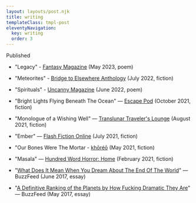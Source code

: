 ```yaml
---
layout: layouts/post.njk
title: writing
templateClass: tmpl-post
eleventyNavigation:
  key: writing
  order: 3
---
```


Published

- "Legacy" - [Fantasy Magazine](https://www.fantasy-magazine.com/fm/poetry/legacy/) (May 2023, poem)

- "Meteorites" - [Bridge to Elsewhere Anthology](https://outlandentertainment.com/work/bridge-to-elsewhere/) (July 2022, fiction)

- "Spirituals" - [Uncanny Magazine](https://www.uncannymagazine.com/article/spirituals/) (June 2022, poem)

- "Bright Lights Flying Beneath The Ocean" — [Escape Pod](https://escapepod.org/2021/10/14/escape-pod-806-bright-lights-flying-beneath-the-ocean/) (October 2021, fiction)

- "Monologue of a Wishing Well" — [Translunar Traveler's Lounge](https://translunartravelerslounge.com/2021/08/15/monologue-of-a-wishing-well-by-anjali-patel/) (August 2021, fiction)

- "Ember" — [Flash Fiction Online](https://www.flashfictiononline.com/article/ember/) (July 2021, fiction)

- "Our Bones Were The Mortar - [khōréō](https://www.khoreomag.com/fiction/our-bones-were-the-mortar/) (May 2021, fiction)

- "Masala" — [Hundred Word Horror: Home](https://www.amazon.com/Home-anthology-microfiction-Hundred-Horror-ebook/dp/B08V881428/ref=tmm_kin_swatch_0?_encoding=UTF8&qid=&sr=) (February 2021, fiction)

- "[What Does It Mean When You Dream About The End Of The World](https://www.buzzfeed.com/anjalipatel/what-does-it-mean-when-you-dream-about-the-end-of-the-world)" — BuzzFeed (June 2017, essay)

- "[A Definitive Ranking of the Planets by How Fucking Dramatic They Are](https://www.buzzfeed.com/anjalipatel/i-love-these-drama-queens-so-much)" — BuzzFeed (May 2017, essay)
